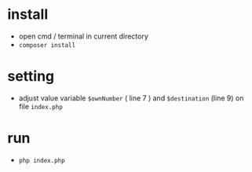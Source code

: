 # install

- open cmd / terminal in current directory
- `composer install`

# setting

- adjust value variable `$ownNumber` ( line 7 ) and `$destination` (line 9) on file `index.php`

# run

- `php index.php`
